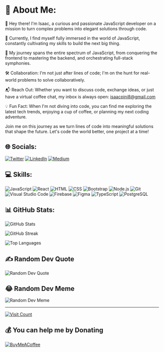 # 💫 About Me:

👋 Hey there! I'm Isaac, a curious and passionate JavaScript developer on a mission to turn complex problems into elegant solutions through code.

🌱 Currently, I find myself fully immersed in the world of JavaScript, constantly cultivating my skills to build the next big thing.
 
🚀  My journey spans the entire spectrum of JavaScript, from conquering the frontend to mastering the backend, and orchestrating full-stack symphonies. 

🛠️ Collaboration: I'm not just after lines of code; I'm on the hunt for real-world problems to solve collaboratively. 

📬 Reach Out: Whether you want to discuss code, exchange ideas, or just have a virtual coffee chat, my inbox is always open: isaacpini8@gmail.com

💡 Fun Fact: When I'm not diving into code, you can find me exploring the latest tech trends, enjoying a cup of coffee, or planning my next coding adventure.

Join me on this journey as we turn lines of code into meaningful solutions that shape the future. Let's code the world better, one project at a time!


## 🌐 Socials:
[![Twitter](https://img.icons8.com/color/48/000000/twitter--v1.png)](https://twitter.com/opiniisaac256) 
[![LinkedIn](https://img.icons8.com/color/48/000000/linkedin.png)](https://linkedin.com/in/opini-isaac-2320b71b7)
[![Medium](https://img.icons8.com/color/48/000000/medium-monogram.png)](https://medium.com/@isaacopini8)

## 💻 Skills:
![JavaScript](https://img.icons8.com/color/48/000000/javascript.png)
![React](https://img.icons8.com/color/48/000000/react-native.png)
![HTML](https://img.icons8.com/color/48/000000/html-5.png)
![CSS](https://img.icons8.com/color/48/000000/css3.png)
![Bootstrap](https://img.icons8.com/color/48/000000/bootstrap.png)
![Node.js](https://img.icons8.com/color/48/000000/nodejs.png)
![Git](https://img.icons8.com/color/48/000000/git.png)
![Visual Studio Code](https://img.icons8.com/color/48/000000/visual-studio-code-2019.png)
![Firebase](https://img.icons8.com/color/48/000000/firebase.png)
![Figma](https://img.icons8.com/color/48/000000/figma.png)
![TypeScript](https://img.icons8.com/color/48/000000/typescript.png)
![PostgreSQL](https://img.icons8.com/color/48/000000/postgreesql.png)




## 📊 GitHub Stats:
![GitHub Stats](https://github-readme-stats.vercel.app/api?username=opiniisaac&theme=dark&hide_border=false&include_all_commits=true&count_private=true)

![GitHub Streak](https://github-readme-streak-stats.herokuapp.com/?user=opiniisaac&theme=dark&hide_border=false)

![Top Languages](https://github-readme-stats.vercel.app/api/top-langs/?username=opiniisaac&theme=dark&hide_border=false&include_all_commits=true&count_private=true&layout=compact)

## ✍️ Random Dev Quote
![Random Dev Quote](https://quotes-github-readme.vercel.app/api?type=vertical&theme=radical)

## 😂 Random Dev Meme
![Random Dev Meme](https://randommeme-five.vercel.app/)

---

[![Visit Count](https://visitcount.itsvg.in/api?id=opiniisaac&icon=3&color=0)](https://visitcount.itsvg.in)

## 💰 You can help me by Donating
[![BuyMeACoffee](https://img.shields.io/badge/Buy%20Me%20a%20Coffee-ffdd00?style=for-the-badge&logo=buy-me-a-coffee&logoColor=black)](https://buymeacoffee.com/isaacopini) 
